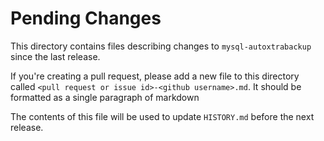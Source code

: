 # Pending Changes

This directory contains files describing changes to `mysql-autoxtrabackup` since the last release.

If you're creating a pull request, please add a new file to this directory called
`<pull request or issue id>-<github username>.md`. It should be formatted as a single paragraph of markdown

The contents of this file will be used to update `HISTORY.md` before the next release.
